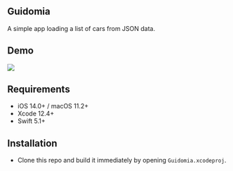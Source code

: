 ## Guidomia
A simple app loading a list of cars from JSON data.

## Demo

![](Guidomnia/ProjectDemo.gif)

## Requirements
-   iOS 14.0+ / macOS 11.2+ 
-   Xcode 12.4+
-   Swift 5.1+

## Installation
- Clone this repo and build it immediately by opening `Guidomia.xcodeproj`.



